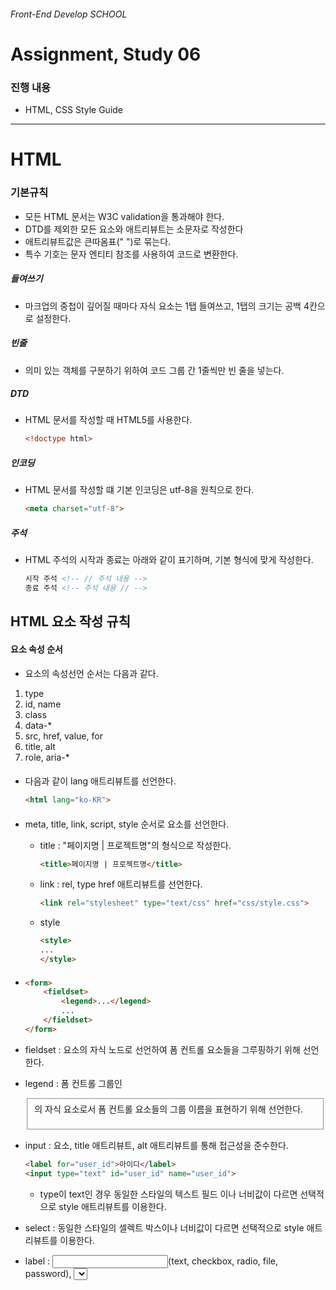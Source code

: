 ###### Front-End Develop SCHOOL

# Assignment, Study 06

### 진행 내용

- HTML, CSS Style Guide

---

# HTML

### 기본규칙
* 모든 HTML 문서는 W3C validation을 통과해야 한다.
* DTD를 제외한 모든 요소와 애트리뷰트는 소문자로 작성한다
* 애트리뷰트값은 큰따옴표(" ")로 묶는다.
* 특수 기호는 문자 엔티티 참조를 사용하여 코드로 변환한다.

##### 들여쓰기
* 마크업의 중첩이 깊어질 때마다 자식 요소는 1탭 들여쓰고, 1탭의 크기는 공백 4칸으로 설정한다.


##### 빈줄
* 의미 있는 객체를 구분하기 위하여 코드 그룹 간 1줄씩만 빈 줄을 넣는다.


##### DTD
* HTML 문서를 작성할 때 HTML5를 사용한다.
	```html
	<!doctype html>
	```


##### 인코딩
* HTML 문서를 작성할 떄 기본 인코딩은 utf-8을 원칙으로 한다.
	```html
	<meta charset="utf-8">
	```


##### 주석
* HTML 주석의 시작과 종료는 아래와 같이 표기하며, 기본 형식에 맞게 작성한다.
	```html
	시작 주석 <!-- // 주석 내용 -->
	종료 주석 <!-- 주석 내용 // -->
	```


## HTML 요소 작성 규칙

#### 요소 속성 순서
* 요소의 속성선언 순서는 다음과 같다.
1. type
1. id, name
1. class
1. data-*
1. src, href, value, for
1. title, alt
1. role, aria-*


#### <html>
* 다음과 같이 lang 애트리뷰트를 선언한다.
	```html
	<html lang="ko-KR">
	```


#### <head>
* meta, title, link, script, style 순서로 요소를 선언한다.

	* title : "페이지명 | 프로젝트명"의 형식으로 작성한다.
		```html
		<title>페이지명 | 프로젝트명</title>
		```


	* link : rel, type href 애트리뷰트를 선언한다.
	    ```html
	    <link rel="stylesheet" type="text/css" href="css/style.css">
	    ```


	*  style
	    ```html
	    <style>
	    ...
	    </style>
	    ```


#### <form>
*
    ```html
    <form>
        <fieldset>
            <legend>...</legend>
            ...
        </fieldset>
    </form>
    ```

* fieldset : <form> 요소의 자식 노드로 선언하여 폼 컨트롤 요소들을 그루핑하기 위해 선언한다.


* legend : 폼 컨트롤 그룹인 <fieldset>의 자식 요소로서 폼 컨트롤 요소들의 그룹 이름을 표현하기 위해 선언한다.


* input : <label> 요소, title 애트리뷰트, alt 애트리뷰트를 통해 접근성을 준수한다.
    ```html
    <label for="user_id">아이디</label>
    <input type="text" id="user_id" name="user_id">
    ```
    * type이 text인 경우 동일한 스타일의 텍스트 필드 이나 너비값이 다르면 선택적으로 style 애트리뷰트를 이용한다.


* select : 동일한 스타일의 셀렉트 박스이나 너비값이 다르면 선택적으로 style 애트리뷰트를 이용한다.


* label : <input>(text, checkbox, radio, file, password), <select>, <textarea>와 같은 폼 요소는 for 애트리뷰트를 부여하여 해당 요소의 id값과 동일한 이름으로 연결한다.
    ```html
    <label for="user_id">아이디</label>
    <input type="text" id="user_id" name="user_id">
    ```


* textarea : css를 정상적으로 불러오지 못하는 상황에서도 문제가 없도록 cols, rows의 값은 최소 30, 5 이상이 되도록 선언한다.
    ```html
    <textarea cols="30" rows="5"></textarea>
    ```


* butto : type 애트리뷰트를 button으로 선언하여 UI를 제어한다. 폼 전송 역활을 하는 버튼은 submit 타입을 사용한다.


#### <table>

* table : 표의 요약 내용을 표기해야 할 때 summary 애트리뷰트를 선택적으로 사용할 수 있다.

* caption : 표의 제목을 표현하기 위해 반드시 선언한다.

* colgroup : <col> 요소를 그루핑하여 디자인을 제어한다. 이 요소는 선택적으로 사용한다.

* col : 표 각 열의 너비를 지정을 위해 선언한다.
    * width, span 애트리뷰트를 선택적으로 선언한다.

* thead : 표 머리글을 그루핑할 때 선언한다.

* tfoot : 표 바닥글을 그루핑할 때 선택적으로 선언한다. 
    * tfoot 요소는 thead와 tbody 요소 사이에 위치해야 한다.

* th : scope, abbr, id 애트리뷰트를 선언한다.
    * 표에 셀 제목이 명시되지 않은 경우에도 <th> 요소를 선언하여 의미에 맞는 제목을 명시한다. (CSS로 숨김 처리.)
    * abbr 애트리뷰트 : 헤딩 셀의 내용을 반복해서 음성으로 출력될때 abbr 애트리뷰트에 표기된 약어를 읽는다.

* tbody : 표 본문을 그루핑하기 위해 선언한다. thead나 tfoot가 없을 경우 생략할 수 있다.

#### 기타
* a : href, target, title 애트리뷰트를 선택적으로 선언한다.
    * 새 창으로 페이지를 표시해야 할 때 target 애트리뷰트를 선택적으로 사용한다.

* img : src, width, height, title, alt, usemap 애트리뷰트를 선택적으로 선언한다.
    * 이미지 내용과 동일한 값을 alt 애트리뷰트에 표기하여, 이미지를 볼 수 없는 환경에서도 내용을 확인할 수 있게 한다.
    * title 애트리뷰트는 브라우저에 독립적으로 툴팁을 표현하기 위해 사용한다.

---

# CSS

## 기본 규칙
* 모든 CSS 문서는 W3C validation을 통과해야 한다.
* 모든 속성은 영문 소문자로만 작성한다.
* 모든 속성값은 큰따옴표(" ")로 감싼다.
* 모든 속성의 마지막은 세미콜론(;)으로 끝난다.

##### 들여쓰기
* 중괄호({})마다 1탭 들여쓰기 한다.

##### 공백
* 쉼표로 구분되는 선택자 간에는 1칸의 공백을 포함한다.
* 속성 값들은 1칸의 공백으로 구분한다.

##### 빈줄
* 의미 있는 객체를 구분하기 위하여 코드 그룹 간 1줄씩만 빈 줄을 넣는다.

##### 줄 바꿈
* 속성 간은 줄바꿈으로 구분한다.
* 속성 값이 쉼표로 구분될 때 줄 바꿈을 한다.

##### 인코딩
* 문서 첫줄에 공백없이 선언한다.
    ```css
        @charset "utf-8";
    ```

## CSS 코드 작성 규칙
#### 선택자
* 최상위 공통 선택자(*)는 사용하지 않는다.

#### 속성 선언 순서
1. 레이아웃
1. BOX
1. 배경
1. 폰트
1. 기타

#### 속성 값 축약
* border와 background는 가급적 속기형 코드를 사용한다.
* 16진수 컬러 코드값은 축약하지 않는다.
* 속성 값이 0일 경우 단위를 생략한다.

#### 한글 폰트 선언
* 한글 폰트 선언 시 한글, 영문 폰트를 모두 선언한다.
	```css
	font-family: "돋움", dotum;
	```

#### z-index
* z-index 속성 값의 범위는 최소 10, 최고 1000이며, 10 단위로 증감한다.
